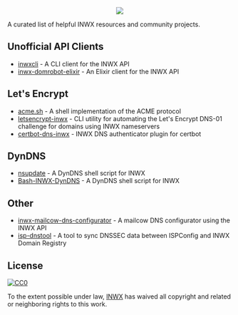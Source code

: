 <p align="center">
  <a href="https://www.inwx.com/en/" target="_blank">
    <img src="https://images.inwx.com/logos/inwx.png">
  </a>
</p>

A curated list of helpful INWX resources and community projects.

## Unofficial API Clients

- [inwxcli](https://github.com/fnkr/inwxcli) - A CLI client for the INWX API
- [inwx-domrobot-elixir](https://github.com/cybrox/inwx-domrobot-elixir) - An Elixir client for the INWX API


## Let's Encrypt

- [acme.sh](https://github.com/Neilpang/acme.sh) - A shell implementation of the ACME protocol
- [letsencrypt-inwx](https://github.com/kegato/letsencrypt-inwx) - CLI utility for automating the Let's Encrypt DNS-01 challenge for domains using INWX nameservers
- [certbot-dns-inwx](https://github.com/oGGy990/certbot-dns-inwx) - INWX DNS authenticator plugin for certbot

## DynDNS

- [nsupdate](https://github.com/chrisb86/nsupdate) - A DynDNS shell script for INWX
- [Bash-INWX-DynDNS](https://github.com/gehaxelt/Bash-INWX-DynDNS) - A DynDNS shell script for INWX

## Other

- [inwx-mailcow-dns-configurator](https://github.com/deg0nz/inwx-mailcow-dns-configurator) - A mailcow DNS configurator using the INWX API
- [isp-dnstool](https://github.com/SpicyWeb-de/isp-dnstool) - A tool to sync DNSSEC data between ISPConfig and INWX Domain Registry


## License

[![CC0](http://mirrors.creativecommons.org/presskit/buttons/88x31/svg/cc-zero.svg)](https://creativecommons.org/publicdomain/zero/1.0/)

To the extent possible under law, [INWX](https://www.inwx.com/en/) has waived all copyright and related or neighboring rights to this work.
